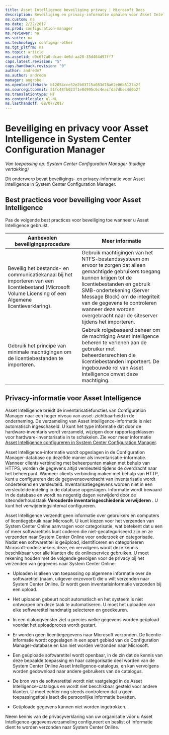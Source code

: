 ```yaml
---
title: Asset Intelligence beveiliging privacy | Microsoft Docs
description: Beveiliging en privacy-informatie ophalen voor Asset Intelligence in System Center Configuration Manager.
ms.custom: na
ms.date: 2/22/2017
ms.prod: configuration-manager
ms.reviewer: na
ms.suite: na
ms.technology: configmgr-other
ms.tgt_pltfrm: na
ms.topic: article
ms.assetid: d0c6f7a0-dcae-4e6d-aa28-35d464d97ff7
caps.latest.revision: "5"
caps.handback.revision: "0"
author: andredm7
ms.author: andredm
manager: angrobe
ms.openlocfilehash: b12054cce52e2b83715a083d78a62e06b5127a2f
ms.sourcegitcommit: 51fc48fb023f1e8d995c6c4eacfda7dbec4d0b2f
ms.translationtype: HT
ms.contentlocale: nl-NL
ms.lasthandoff: 08/07/2017
---
```

# <a name="security-and-privacy-for-asset-intelligence-in-system-center-configuration-manager"></a>Beveiliging en privacy voor Asset Intelligence in System Center Configuration Manager

*Van toepassing op: System Center Configuration Manager (huidige vertakking)*

Dit onderwerp bevat beveiligings- en privacy-informatie voor Asset Intelligence in System Center Configuration Manager.  

##  <a name="BKMK_Security_AI"></a> Best practices voor beveiliging voor Asset Intelligence  
 Pas de volgende best practices voor beveiliging toe wanneer u Asset Intelligence gebruikt.  

|Aanbevolen beveiligingsprocedure|Meer informatie|  
|----------------------------|----------------------|  
|Beveilig het bestands- en communicatiekanaal bij het importeren van een licentiebestand (Microsoft Volume Licensing of een Algemene licentieverklaring).|Gebruik machtigingen van het NTFS-bestandssysteem om ervoor te zorgen dat alleen gemachtigde gebruikers toegang kunnen krijgen tot de licentiebestanden en gebruik SMB-ondertekening (Server Message Block) om de integriteit van de gegevens te controleren wanneer deze worden overgebracht naar de siteserver tijdens het importeren.|  
|Gebruik het principe van minimale machtigingen om de licentiebestanden te importeren.|Gebruik rolgebaseerd beheer om de machtiging Asset Intelligence beheren te verlenen aan de gebruiker met beheerdersrechten die licentiebestanden importeert. De ingebouwde rol van Asset Intelligence omvat deze machtiging.|  

##  <a name="BKMK_Privacy_HardwareInventory"></a> Privacy-informatie voor Asset Intelligence  
 Asset Intelligence breidt de inventarisatiefuncties van Configuration Manager naar een hoger niveau van asset-zichtbaarheid in de onderneming. De verzameling van Asset Intelligence-informatie is niet automatisch ingeschakeld. U kunt het type informatie dat door de hardware-inventaris wordt verzameld, wijzigen door rapportageklassen voor hardware-inventarisatie in te schakelen. Zie voor meer informatie [Asset Intelligence configureren in System Center Configuration Manager](../../../../core/clients/manage/asset-intelligence/configuring-asset-intelligence.md).  

 Asset Intelligence-informatie wordt opgeslagen in de Configuration Manager-database op dezelfde manier als inventarisatie-informatie. Wanneer clients verbinding met beheerpunten maken met behulp van HTTPS, worden de gegevens altijd versleuteld tijdens de overdracht naar het beheerpunt. Wanneer clients verbinding maken met behulp van HTTP, kunt u configureren dat de gegevensoverdracht van inventarisatie wordt ondertekend en versleuteld. Inventarisatiegegevens worden niet in een versleutelde indeling in de database opgeslagen. Informatie wordt bewaard in de database en wordt na negentig dagen verwijderd door de siteonderhoudstaak **Verouderde inventarisgeschiedenis verwijderen** . U kunt het verwijderingsinterval configureren.  

 Asset Intelligence verzendt geen informatie over gebruikers en computers of licentiegebruik naar Microsoft. U kunt kiezen voor het verzenden van System Center Online aanvragen voor categorisatie, wat betekent dat u een of meer softwaretitels kunt coderen die niet-gecategoriseerd zijn en ze verzenden naar System Center Online voor onderzoek en categorisatie. Nadat een softwaretitel is geüpload, identificeren en categoriseren Microsoft-onderzoekers deze, en vervolgens wordt deze kennis beschikbaar voor alle klanten die de onlineservice gebruiken. U moet rekening houden met de volgende gevolgen voor de privacy bij het verzenden van gegevens naar System Center Online:  

-   Uploaden is alleen van toepassing op algemene informatie over de softwaretitel (naam, uitgever enzovoort) die u wilt verzenden naar System Center Online. Er wordt geen inventarisinformatie verzonden bij een upload.  

-   Het uploaden gebeurt nooit automatisch en het systeem is niet ontworpen om deze taak te automatiseren. U moet het uploaden van elke softwaretitel handmatig selecteren en goedkeuren.  

-   In een dialoogvenster ziet u precies welke gegevens worden geüpload voordat het uploadproces wordt gestart.  

-   Er worden geen licentiegegevens naar Microsoft verzonden. De licentie-informatie wordt opgeslagen in een apart gebied van de Configuration Manager-database en kan niet worden verzonden naar Microsoft.  

-   Een geüploade softwaretitel wordt openbaar, in de zin dat de kennis van deze bepaalde toepassing en haar categorisatie deel worden van de System Center Online Asset Intelligence-catalogus, en kan vervolgens worden gedownload naar andere gebruikers van de catalogus.  

-   De bron van de softwaretitel wordt niet vastgelegd in de Asset Intelligence-catalogus en wordt niet beschikbaar gesteld voor andere klanten. U moet echter nog steeds controleren dat u geen toepassingstitels laadt die persoonlijke informatie bevatten.  

-   Geüploade gegevens kunnen niet worden ingetrokken.  

 Neem kennis van de privacyverklaring van uw organisatie vóór u Asset Intelligence-gegevensverzameling configureert en beslist of informatie dient te worden verzonden naar System Center Online.  
